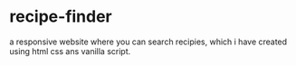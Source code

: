 # recipe-finder
 a responsive website where you can search recipies, which i have created using html css ans vanilla script.
